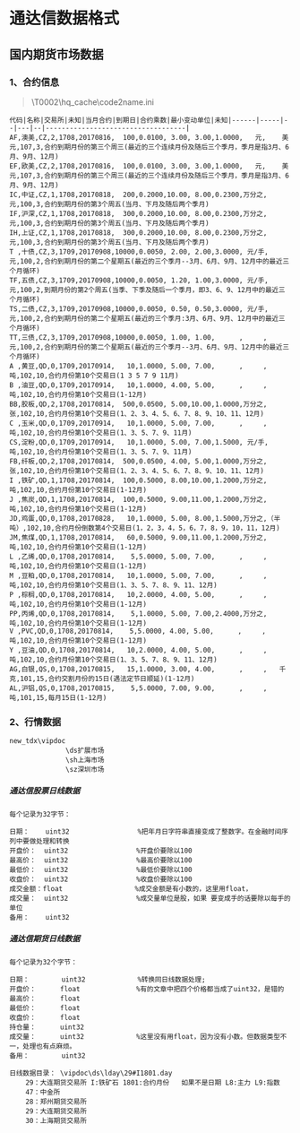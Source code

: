 通达信数据格式
=
国内期货市场数据
-

### 1、合约信息 
>\T0002\hq_cache\code2name.ini

    代码|名称|交易所|未知|当月合约|到期日|合约乘数|最小变动单位|未知|------|-----|--|---|--|-----------------------------------|
    AF,澳美,CZ,2,1708,20170816,  100,0.0100, 3.00, 3.00,1.0000,   元,    美元,107,3,合约到期月份的第三个周三(最近的三个连续月份及随后三个季月，季月是指3月、6月、9月、12月)
    EF,欧美,CZ,2,1708,20170816,  100,0.0100, 3.00, 3.00,1.0000,   元,    美元,107,3,合约到期月份的第三个周三(最近的三个连续月份及随后三个季月，季月是指3月、6月、9月、12月)
    IC,中证,CZ,1,1708,20170818,  200,0.2000,10.00, 8.00,0.2300,万分之,     元,100,3,合约到期月份的第3个周五(当月、下月及随后两个季月)
    IF,沪深,CZ,1,1708,20170818,  300,0.2000,10.00, 8.00,0.2300,万分之,     元,100,3,合约到期月份的第3个周五(当月、下月及随后两个季月)
    IH,上证,CZ,1,1708,20170818,  300,0.2000,10.00, 8.00,0.2300,万分之,     元,100,3,合约到期月份的第3个周五(当月、下月及随后两个季月)
    T ,十债,CZ,3,1709,20170908,10000,0.0050, 2.00, 2.00,3.0000, 元/手,     元,100,2,合约到期月份的第二个星期五(最近的三个季月--3月、6月、9月、12月中的最近三个月循环)
    TF,五债,CZ,3,1709,20170908,10000,0.0050, 1.20, 1.00,3.0000, 元/手,     元,100,2,到期月份的第2个周五(当季、下季及随后一个季月，即3、6、9、12月中的最近三个月循环)
    TS,二债,CZ,3,1709,20170908,10000,0.0050, 0.50, 0.50,3.0000, 元/手,     元,100,2,合约到期月份的第二个星期五(最近的三个季月:3月、6月、9月、12月中的最近三个月循环)
    TT,三债,CZ,3,1709,20170908,10000,0.0050, 1.00, 1.00,      ,     ,     元,100,2,合约到期月份的第二个星期五(最近的三个季月--3月、6月、9月、12月中的最近三个月循环)
    A ,黄豆,QD,0,1709,20170914,   10,1.0000, 5.00, 7.00,      ,     ,     吨,102,10,合约月份第10个交易日(1 3 5 7 9 11月)
    B ,油豆,QD,0,1709,20170914,   10,1.0000, 4.00, 5.00,      ,     ,     吨,102,10,合约月份第10个交易日(1-12月)
    BB,胶板,QD,2,1708,20170814,  500,0.0500, 5.00,10.00,1.0000,万分之,     张,102,10,合约月份第10个交易日(1、2、3、4、5、6、7、8、9、10、11、12月)
    C ,玉米,QD,0,1709,20170914,   10,1.0000, 5.00, 7.00,      ,     ,     吨,102,10,合约月份第10个交易日(1、3、5、7、9、11月)
    CS,淀粉,QD,0,1709,20170914,   10,1.0000, 5.00, 7.00,1.5000, 元/手,     吨,102,10,合约月份第10个交易日(1、3、5、7、9、11月)
    FB,纤板,QD,2,1708,20170814,  500,0.0500, 4.00, 5.00,1.0000,万分之,     张,102,10,合约月份第10个交易日(1、2、3、4、5、6、7、8、9、10、11、12月)
    I ,铁矿,QD,1,1708,20170814,  100,0.5000, 8.00,10.00,1.2000,万分之,     吨,102,10,合约月份第10个交易日(1-12月)
    J ,焦炭,QD,1,1708,20170814,  100,0.5000, 9.00,11.00,1.2000,万分之,     吨,102,10,合约月份第10个交易日(1-12月)
    JD,鸡蛋,QD,0,1708,20170828,   10,1.0000, 5.00, 8.00,1.5000,万分之,（半吨）,102,10,合约月份倒数第4个交易日(1，2，3，4，5，6，7，8，9，10，11，12月)
    JM,焦煤,QD,1,1708,20170814,   60,0.5000, 9.00,11.00,1.2000,万分之,     吨,102,10,合约月份第10个交易日(1-12月)
    L ,乙烯,QD,0,1708,20170814,    5,5.0000, 5.00, 7.00,      ,     ,     吨,102,10,合约月份第10个交易日(1-12月)
    M ,豆粕,QD,0,1708,20170814,   10,1.0000, 5.00, 7.00,      ,     ,     吨,102,10,合约月份第10个交易日(1、3、5、7、8、9、11、12月)
    P ,棕榈,QD,0,1708,20170814,   10,2.0000, 4.00, 5.00,      ,     ,     吨,102,10,合约月份第10个交易日(1-12月)
    PP,丙烯,QD,0,1708,20170814,    5,1.0000, 5.00, 7.00,2.4000,万分之,     吨,102,10,合约月份第10个交易日(1-12月)
    V ,PVC,QD,0,1708,20170814,    5,5.0000, 4.00, 5.00,      ,     ,     吨,102,10,合约月份第10个交易日(1-12月)
    Y ,豆油,QD,0,1708,20170814,   10,2.0000, 4.00, 5.00,      ,     ,     吨,102,10,合约月份第10个交易日(1、3、5、7、8、9、11、12月)
    AG,白银,QS,0,1708,20170815,   15,1.0000, 3.00, 4.00,      ,     ,   千克,101,15,合约交割月份的15日(遇法定节日顺延)(1-12月)
    AL,沪铝,QS,0,1708,20170815,    5,5.0000, 7.00, 9.00,      ,     ,     吨,101,15,每月15日(1-12月)
 

### 2、行情数据
    new_tdx\vipdoc        
                  \ds扩展市场  
                  \sh上海市场 
                  \sz深圳市场
                  
##### 通达信股票日线数据
    每个记录为32字节：

    日期：    uint32                 %把年月日字符串直接变成了整数字。在金融时间序列中要做处理和转换
    开盘价：  uint32                 %开盘价要除以100
    最高价：  uint32                 %最高价要除以100
    最低价：  uint32                 %最低价要除以100
    收盘价：  uint32                 %收盘价要除以100
    成交金额：float                  %成交金额是有小数的，这里用float，
    成交量：  uint32                 %成交量单位是股，如果 要变成手的话要除以每手的单位
    备用：    uint32
    
##### 通达信期货日线数据
    每个记录为32个字节：
    
    日期：        uint32             %转换同日线数据处理;
    开盘价：      float              %有的文章中把四个价格都当成了uint32，是错的
    最高价：      float
    最低价：      float
    收盘价：      float
    持仓量：      uint32             
    成交量：      uint32             %这里没有用float，因为没有小数。但数据类型不一，处理也有点麻烦。
    备用：        uint32               
    
    日线数据目录： \vipdoc\ds\lday\29#I1801.day
        29：大连期货交易所 I:铁矿石 1801:合约月份   如果不是日期 L8:主力 L9:指数
        47：中金所
        28：郑州期货交易所
        29：大连期货交易所
        30：上海期货交易所
        